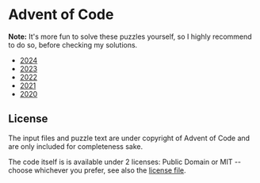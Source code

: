 # Advent of Code

**Note:** It's more fun to solve these puzzles yourself, so I highly recommend to do so, before checking my solutions.

- [2024](2024/)
- [2023](2023/)
- [2022](2022/)
- [2021](2021/)
- [2020](2020/)

## License

The input files and puzzle text are under copyright of Advent of Code and are only included for completeness sake.

The code itself is is available under 2 licenses: Public Domain or MIT -- choose whichever you prefer, see also the [license file](LICENSE.md).
